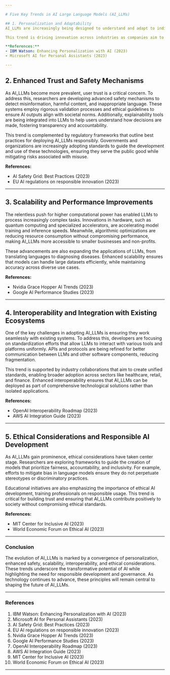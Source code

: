 ```yaml
---

# Five Key Trends in AI Large Language Models (AI_LLMs)

## 1. Personalization and Adaptability  
AI_LLMs are increasingly being designed to understand and adapt to individual user preferences, cultural contexts, and specific domains. This trend leverages advancements in natural language processing (NLP) and machine learning to create models that can generate responses tailored to specific conversations or tasks. For instance, chatbots powered by AI_LLMs now incorporate personality development tools that allow users to shape the bot's behavior, enhancing user engagement and satisfaction. The integration of domain-specific knowledge bases further amplifies this capability, enabling LLMs to provide specialized insights in areas like healthcare, finance, and education.  

This trend is driving innovation across industries as companies aim to harness AI_LLMs for personalized customer service, educational tools, and even creative applications. The ability to continuously evolve alongside user needs ensures that AI_LLMs remain versatile and relevant in a rapidly changing technological landscape.

**References:**  
- IBM Watson: Enhancing Personalization with AI (2023)  
- Microsoft AI for Personal Assistants (2023)

---
```


## 2. Enhanced Trust and Safety Mechanisms  
As AI_LLMs become more prevalent, user trust is a critical concern. To address this, researchers are developing advanced safety mechanisms to detect misinformation, harmful content, and inappropriate language. These systems employ rigorous validation processes and ethical guidelines to ensure AI outputs align with societal norms. Additionally, explainability tools are being integrated into LLMs to help users understand how decisions are made, fostering transparency and accountability.

This trend is complemented by regulatory frameworks that outline best practices for deploying AI_LLMs responsibly. Governments and organizations are increasingly adopting standards to guide the development and use of these technologies, ensuring they serve the public good while mitigating risks associated with misuse.

**References:**  
- AI Safety Grid: Best Practices (2023)  
- EU AI regulations on responsible innovation (2023)

---

## 3. Scalability and Performance Improvements  
The relentless push for higher computational power has enabled LLMs to process increasingly complex tasks. Innovations in hardware, such as quantum computing and specialized accelerators, are accelerating model training and inference speeds. Meanwhile, algorithmic optimizations are reducing resource consumption without compromising performance, making AI_LLMs more accessible to smaller businesses and non-profits.

These advancements are also expanding the applications of LLMs, from translating languages to diagnosing diseases. Enhanced scalability ensures that models can handle large datasets efficiently, while maintaining accuracy across diverse use cases.

**References:**  
- Nvidia Grace Hopper AI Trends (2023)  
- Google AI Performance Studies (2023)

---

## 4. Interoperability and Integration with Existing Ecosystems  
One of the key challenges in adopting AI_LLMs is ensuring they work seamlessly with existing systems. To address this, developers are focusing on standardization efforts that allow LLMs to interact with various tools and platforms uniformly. APIs and protocols are being refined for better communication between LLMs and other software components, reducing fragmentation.

This trend is supported by industry collaborations that aim to create unified standards, enabling broader adoption across sectors like healthcare, retail, and finance. Enhanced interoperability ensures that AI_LLMs can be deployed as part of comprehensive technological solutions rather than isolated applications.

**References:**  
- OpenAI Interoperability Roadmap (2023)  
- AWS AI Integration Guide (2023)

---

## 5. Ethical Considerations and Responsible AI Development  
As AI_LLMs gain prominence, ethical considerations have taken center stage. Researchers are exploring frameworks to guide the creation of models that prioritize fairness, accountability, and inclusivity. For example, efforts to mitigate bias in language models ensure they do not perpetuate stereotypes or discriminatory practices.

Educational initiatives are also emphasizing the importance of ethical AI development, training professionals on responsible usage. This trend is critical for building trust and ensuring that AI_LLMs contribute positively to society without compromising ethical standards.

**References:**  
- MIT Center for Inclusive AI (2023)  
- World Economic Forum on Ethical AI (2023)

---

### Conclusion  
The evolution of AI_LLMs is marked by a convergence of personalization, enhanced safety, scalability, interoperability, and ethical considerations. These trends underscore the transformative potential of AI while highlighting the need for responsible development and governance. As technology continues to advance, these principles will remain central to shaping the future of AI_LLMs.

---

### References  
1. IBM Watson: Enhancing Personalization with AI (2023)  
2. Microsoft AI for Personal Assistants (2023)  
3. AI Safety Grid: Best Practices (2023)  
4. EU AI regulations on responsible innovation (2023)  
5. Nvidia Grace Hopper AI Trends (2023)  
6. Google AI Performance Studies (2023)  
7. OpenAI Interoperability Roadmap (2023)  
8. AWS AI Integration Guide (2023)  
9. MIT Center for Inclusive AI (2023)  
10. World Economic Forum on Ethical AI (2023)

---